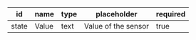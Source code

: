 id         |name           |type     |placeholder		  			  |required|
-----------|---------------|---------|--------------------------------|--------|
state      |Value          |text     |Value of the sensor             |true    |